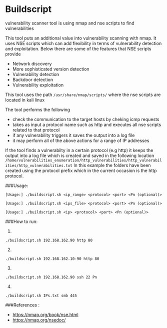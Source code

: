 
# Buildscript

vulnerability scanner tool is using nmap and nse scripts to find vulnerabilities

This tool puts an additional value into vulnerability scanning with nmap. 
It uses NSE scripts which can add flexibility in terms of vulnerability detection and exploitation.
Below there are some of the features that NSE scripts provide  

- Network discovery
- More sophisticated version detection
- Vulnerability detection
- Backdoor detection
- Vulnerability exploitation

This tool uses the path ```/usr/share/nmap/scripts/``` where the nse scripts are located in kali linux 

The tool performs the following 

- check the communication to the target hosts by cheking icmp requests
- takes as input a protocol name such as http and executes all nse scripts related to that protocol
- if any vulnerability triggers it saves the output into a log file
- it may perform all of the above actions for a range of IP addresses

If the tool finds a vulnerabilty in a certain protocol (e.g http) it keeps the output into a log file which is created and saved in the following location ```/home/vulnerabilities_enumeration/http_vulnerabilities/http_vulnerabilities/http_vulnerabilities.txt``` 
In this example the folders have been created using the protocol prefix which in the current occasion is the http protocol. 

###Usage: 

```[Usage:] ./buildscript.sh <ip_range> <protocol> <port> <Pn (optional)>```


```[Usage:] ./buildscript.sh <ips_file> <protocol> <port> <Pn (optional)>```


```[Usage:] ./buildscript.sh <ip> <protocol> <port> <Pn (optional)>```

###How to run:

1)
```./buildscript.sh 192.168.162.90 http 80``` 

2)
```./buildscript.sh 192.168.162.10-90 http 80```

3)
```./buildscript.sh 192.168.162.90 ssh 22 Pn```

4)
```./buildscript.sh IPs.txt smb 445 ```

###References :
- https://nmap.org/book/nse.html
- https://nmap.org/nsedoc/



